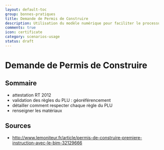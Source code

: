 ```yaml
---
layout: default-toc
group: bonnes-pratiques
title: Demande de Permis de Construire
description: Utilisation du modèle numérique pour faciliter le processus d'instruction du PC.
comments: true
icon: certificate
category: scenarios-usage
status: draft
---
```


# Demande de Permis de Construire

## Sommaire

* attestation RT 2012
* validation des règles du PLU : géoréférencement
* détailler comment respecter chaque règle du PLU
* renseigner les matériaux

## Sources

* http://www.lemoniteur.fr/article/permis-de-construire-premiere-instruction-avec-le-bim-32129666
